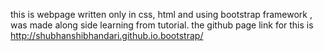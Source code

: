 this is webpage written only in css, html and using bootstrap framework , was made along side learning from tutorial. the github page link for this is  http://shubhanshibhandari.github.io.bootstrap/
